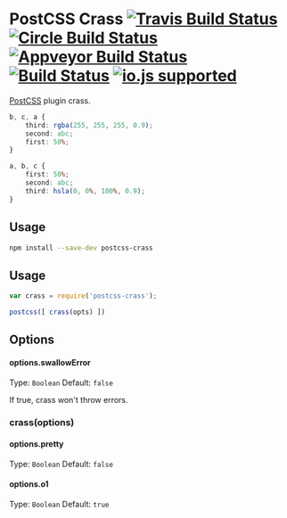 # PostCSS Crass [![Travis Build Status](http://img.shields.io/travis/ayhankuru/postcss-crass.svg?style=flat-square)](https://travis-ci.org/ayhankuru/postcss-crass) [![Circle Build Status](https://img.shields.io/circleci/project/ayhankuru/postcss-crass.svg?style=flat-square)](https://circleci.com/gh/ayhankuru/postcss-crass) [![Appveyor Build Status](https://img.shields.io/appveyor/ci/ayhankuru/postcss-crass.svg?style=flat-square)](https://ci.appveyor.com/project/ayhankuru/postcss-crass) [![Build Status](https://img.shields.io/david/ayhankuru/postcss-crass.svg?style=flat-square)](https://david-dm.org/ayhankuru/postcss-crass) [![io.js supported](https://img.shields.io/badge/io.js-supported-green.svg?style=flat-square)](https://iojs.org)

[PostCSS] plugin crass.

[PostCSS]: https://github.com/postcss/postcss

```css
b, c, a {
    third: rgba(255, 255, 255, 0.9);
    second: abc;
    first: 50%;
}
```

```css
a, b, c {
    first: 50%;
    second: abc;
    third: hsla(0, 0%, 100%, 0.9);
}
```

## Usage


```sh
npm install --save-dev postcss-crass
```

## Usage

```js
var crass = require('postcss-crass');

postcss([ crass(opts) ])
```

## Options

#### options.swallowError

Type: `Boolean`
Default: `false`

If true, crass won't throw errors.

### crass(options)


#### options.pretty

Type: `Boolean`
Default: `false`


#### options.o1

Type: `Boolean`
Default: `true`
